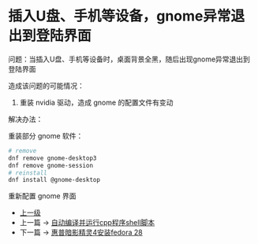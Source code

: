 # 插入U盘、手机等设备，gnome异常退出到登陆界面

问题：当插入U盘、手机等设备时，桌面背景全黑，随后出现gnome异常退出到登陆界面


造成该问题的可能情况：

1. 重装 nvidia 驱动，造成 gnome 的配置文件有变动

解决办法：

重装部分 gnome 软件：

```sh
# remove
dnf remove gnome-desktop3
dnf remove gnome-session
# reinstall
dnf install @gnome-desktop
```

重新配置 gnome 界面

- [上一级](README.md)
- 上一篇 -> [自动编译并运行cpp程序shell脚本](gen_cpp_bin.md)
- 下一篇 -> [惠普暗影精灵4安装fedora 28](hpOmenInstallFedora.md)

